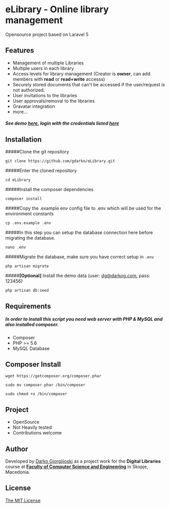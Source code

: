 # eLibrary - Online library management
Opensource project based on Laravel 5

## Features
* Management of multiple Libraries
* Multiple users in each library
* Access levels for library management (Creator is **owner**, can add members with **read** or **read+write** accesss)
* Securely stored documents that can't be accessed if the user/request is not authorized.
* User invitations to the libraries
* User approvals/removal to the libraries
* Gravatar integration
* more...

##### See demo [here](http://elibrary.apps.darkog.com/), login with the credentials listed [here](https://github.com/gdarko/eLibrary/blob/master/database/seeds/UserSeeder.php)

## Installation

#####Clone the git repository
```
git clone https://github.com/gdarko/eLibrary.git
```
#####Enter the cloned repository

```
cd eLibrary
```

#####Install the composer dependencies

```
composer install
```

#####Copy the .example env config file to .env which will be used for the environment constants
```
cp .env.example .env
```

#####In this step you can setup the database connection here before migrating the database.
``` 
nano .env
```

#####Migrate the database, make sure you have correct setup in ```.env```
```
php artisan migrate
```

#####**[Optional]** Install the demo data (user: dg@darkog.com, pass: 123456)
``` 
php artisan db:seed
```

## Requirements

##### In order to install this script you need web server with PHP & MySQL and also installed composer.

* Composer
* PHP >= 5.6
* MySQL Database

## Composer Install
``` 
wget https://getcomposer.org/composer.phar
```
``` 
sudo mv composer.phar /bin/composer 
```
``` 
sudo chmod +x /bin/composer
```

## Project
* OpenSource
* Not Heavily tested
* Contributions welcome

## Author
Developed by [Darko Gjorgjijoski](http://github.com/gdarko) as a project work for the **Digital Libraries** course at **[Faculty of Computer Science and Engineering](http://www.finki.ukim.mk/en)** in Skopje, Macedonia.

## License
[The MIT License](https://opensource.org/licenses/MIT)

